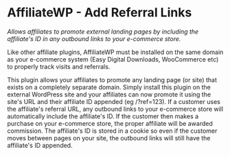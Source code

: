 AffiliateWP - Add Referral Links
========================

*Allows affiliates to promote external landing pages by including the affiliate's ID in any outbound links to your e-commerce store.*

Like other affiliate plugins, AffiliateWP must be installed on the same domain as your e-commerce system (Easy Digital Downloads, WooCommerce etc) to properly track visits and referrals.

This plugin allows your affiliates to promote any landing page (or site) that exists on a completely separate domain. Simply install this plugin on the external WordPress site and your affiliates can now promote it using the site's URL and their affiliate ID appended (eg /?ref=123). If a customer uses the affiliate's referral URL, any outbound links to your e-commerce store will automatically include the affiliate's ID. If the customer then makes a purchase on your e-commerce store, the proper affiliate will be awarded commission. The affiliate's ID is stored in a cookie so even if the customer moves between pages on your site, the outbound links will still have the affiliate's ID appended.